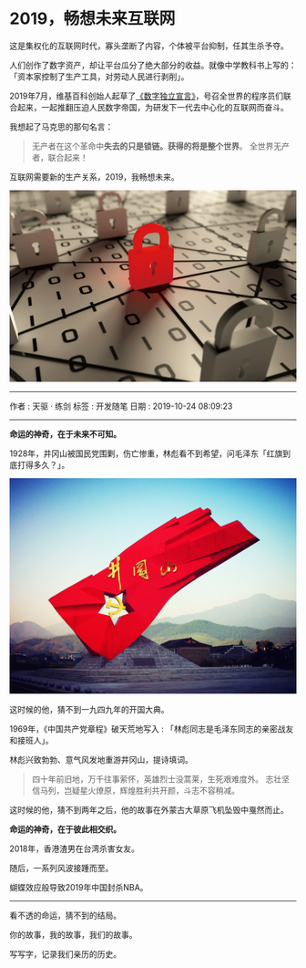 # 2019，畅想未来互联网

这是集权化的互联网时代，寡头垄断了内容，个体被平台抑制，任其生杀予夺。

人们创作了数字资产，却让平台瓜分了绝大部分的收益。就像中学教科书上写的：「资本家控制了生产工具，对劳动人民进行剥削」。

2019年7月，维基百科创始人起草了[《数字独立宣言》](/quote/declaration-of-digital-independence)，号召全世界的程序员们联合起来，一起推翻压迫人民数字帝国，为研发下一代去中心化的互联网而奋斗。

我想起了马克思的那句名言：

> 无产者在这个革命中**失去的只是锁链。获得的将是整个世界**。
> 全世界无产者，联合起来！

互联网需要新的生产关系，2019，我畅想未来。

![](2019-image.webp)

---

作者 : 天驱 · 练剑
标签 : 开发随笔
日期 : 2019-10-24 08:09:23

------

**命运的神奇，在于未来不可知。**

1928年，井冈山被国民党围剿，伤亡惨重，林彪看不到希望，问毛泽东「红旗到底打得多久？」。

![](0day.flag.webp)

这时候的他，猜不到一九四九年的开国大典。

1969年，《中国共产党章程》破天荒地写入 : 「林彪同志是毛泽东同志的亲密战友和接班人」。

林彪兴致勃勃、意气风发地重游井冈山，提诗填词。

> 四十年前旧地，万千往事萦怀，英雄烈士没蒿莱，生死艰难度外。
> 志壮坚信马列，岂疑星火燎原，辉煌胜利共开颜，斗志不容稍减。

这时候的他，猜不到两年之后，他的故事在外蒙古大草原飞机坠毁中戛然而止。

**命运的神奇，在于彼此相交织。**

2018年，香港渣男在台湾杀害女友。

随后，一系列风波接踵而至。

蝴蝶效应般导致2019年中国封杀NBA。

---

看不透的命运，猜不到的结局。

你的故事，我的故事，我们的故事。

写写字，记录我们亲历的历史。

